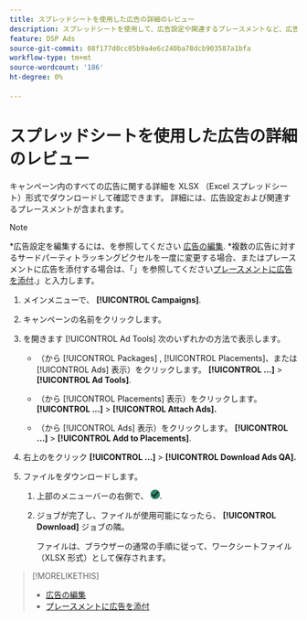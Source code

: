 ```yaml
---
title: スプレッドシートを使用した広告の詳細のレビュー
description: スプレッドシートを使用して、広告設定や関連するプレースメントなど、広告の詳細を確認する方法を説明します。
feature: DSP Ads
source-git-commit: 08f177d0cc05b9a4e6c240ba78dcb903587a1bfa
workflow-type: tm+mt
source-wordcount: '186'
ht-degree: 0%

---
```


# スプレッドシートを使用した広告の詳細のレビュー

キャンペーン内のすべての広告に関する詳細を XLSX （Excel スプレッドシート）形式でダウンロードして確認できます。 詳細には、広告設定および関連するプレースメントが含まれます。<!-- Clarify once I can get this to work: Do these include all ads in the campaign, only active ads in live or pending campaigns, or what? -->

>[!NOTE]
>
>*広告設定を編集するには、を参照してください [広告の編集](/help/dsp/campaign-management/ads/ad-edit.md).
>*複数の広告に対するサードパーティトラッキングピクセルを一度に変更する場合、またはプレースメントに広告を添付する場合は、「」を参照してください[プレースメントに広告を添付](/help/dsp/campaign-management/ads/ad-attach-to-placement.md).」と入力します。

1. メインメニューで、 **[!UICONTROL Campaigns]**.

1. キャンペーンの名前をクリックします。

1. を開きます [!UICONTROL Ad Tools] 次のいずれかの方法で表示します。

   * （から [!UICONTROL Packages] , [!UICONTROL Placements]、または [!UICONTROL Ads] 表示）をクリックします。 **[!UICONTROL ...]** > **[!UICONTROL Ad Tools]**.

   * （から [!UICONTROL Placements] 表示）をクリックします。 **[!UICONTROL ...]** > **[!UICONTROL Attach Ads].**

   * （から [!UICONTROL Ads] 表示）をクリックします。  **[!UICONTROL ...]** > **[!UICONTROL Add to Placements]**.

1. 右上のをクリック **[!UICONTROL ...]** > **[!UICONTROL Download Ads QA].**

1. ファイルをダウンロードします。

   1. 上部のメニューバーの右側で、 ![ジョブ](/help/dsp/assets/downloads.png).

   1. ジョブが完了し、ファイルが使用可能になったら、 **[!UICONTROL Download]** ジョブの隣。

      ファイルは、ブラウザーの通常の手順に従って、ワークシートファイル（XLSX 形式）として保存されます。

>[!MORELIKETHIS]
>
>* [広告の編集](/help/dsp/campaign-management/ads/ad-edit.md)
>* [プレースメントに広告を添付](/help/dsp/campaign-management/ads/ad-attach-to-placement.md)
